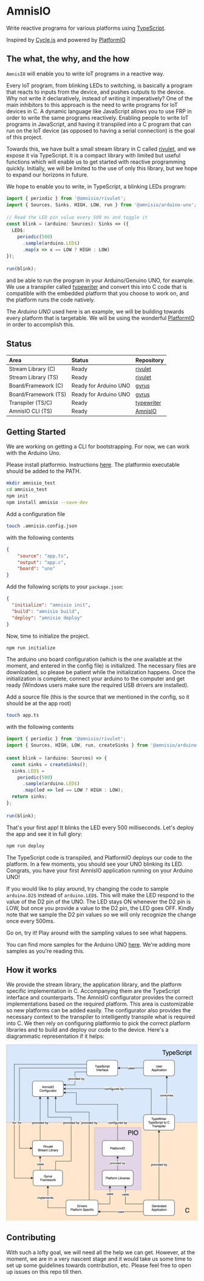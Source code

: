 # AmnisIO

Write reactive programs for various platforms using [TypeScript](https://www.typescriptlang.org/).

Inspired by [Cycle.js](http://cycle.js.org/) and powered by [PlatformIO](http://platformio.org/)

## The what, the why, and the how

`AmnisIO` will enable you to write IoT programs in a reactive way.

Every IoT program, from blinking LEDs to switching, is basically a program that reacts to inputs from the device, and pushes outputs to the device. Why not write it declaratively, instead of writing it imperatively? One of the main inhibitors to this approach is the need to write programs for IoT devices in C. A dynamic language like JavaScript allows you to use FRP in order to write the same programs reactively. Enabling people to write IoT programs in JavaScript, and having it transpiled into a C program that can run on the IoT device (as opposed to having a serial connection) is the goal of this project.

Towards this, we have built a small stream library in C called [rivulet](https://github.com/AmnisIO/rivulet), and we expose it via TypeScript. It is a compact library with limited but useful functions which will enable us to get started with reactive programming quickly. Initially, we will be limited to the use of only this library, but we hope to expand our horizons in future.

We hope to enable you to write, in TypeScript, a blinking LEDs program:
```ts
import { periodic } from '@amnisio/rivulet';
import { Sources, Sinks, HIGH, LOW, run } from '@amnisio/arduino-uno';

// Read the LED pin value every 500 ms and toggle it
const blink = (arduino: Sources): Sinks => ({
  LED$:
    periodic(500)
      .sample(arduino.LED$)
      .map(x => x == LOW ? HIGH : LOW)
});

run(blink);

```
and be able to run the program in your Arduino/Genuino UNO, for example. We use a transpiler called [typewriter](https://github.com/AmnisIO/typewriter) and convert this into C code that is compatible with the embedded platform that you choose to work on, and the platform runs the code natively.

The *Arduino UNO* used here is an example, we will be building towards every platform that is targetable. We will be using the wonderful [PlatformIO](https://github.com/platformio/platformio) in order to accomplish this.

## Status

| Area | Status | Repository |
| :--- | :--- | :--- |
| Stream Library (C) | Ready | [rivulet](https://github.com/AmnisIO/rivulet) |
| Stream Library (TS) | Ready | [rivulet](https://github.com/AmnisIO/packages/tree/master/rivulet) |
| Board/Framework (C) | Ready for Arduino UNO | [gyrus](https://github.com/AmnisIO/gyrus/tree/master/arduino_uno) |
| Board/Framework (TS) | Ready for Arduino UNO | [gyrus](https://github.com/AmnisIO/packages/tree/master/arduino-uno) |
| Transpiler (TS/C) | Ready | [typewriter](https://github.com/AmnisIO/typewriter) |
| AmnisIO CLI (TS) | Ready | [AmnisIO](https://github.com/AmnisIO/AmnisIO) |

## Getting Started

We are working on getting a CLI for bootstrapping. For now, we can work with the Arduino Uno.

Please install platformio. Instructions [here](http://docs.platformio.org/en/latest/installation.html).
The platformio executable should be added to the PATH.

```bash
mkdir amnisio_test
cd amnisio_test
npm init
npm install amnisio --save-dev
```

Add a configuration file
```bash
touch .amnisio.config.json
```
with the following contents
```json
{
    "source": "app.ts",
    "output": "app.c",
    "board": "uno"
}
```

Add the following scripts to your `package.json`:
```json
{
  "initialize": "amnisio init",
  "build": "amnisio build",
  "deploy": "amnisio deploy"
}
```

Now, time to initialize the project.
```bash
npm run initialize
```
The arduino uno board configuration (which is the one available at the moment, and entered in the config file) is initialized. The necessary files are downloaded, so please be patient while the initialization happens. Once the initialization is complete, connect your arduino to the computer and get ready (Windows users make sure the required USB drivers are installed).

Add a source file (this is the source that we mentioned in the config, so it should be at the app root)
```bash
touch app.ts
```
with the following contents
```ts
import { periodic } from '@amnisio/rivulet';
import { Sources, HIGH, LOW, run, createSinks } from '@amnisio/arduino-uno';

const blink = (arduino: Sources) => {
  const sinks = createSinks();
  sinks.LED$ =
    periodic(500)
      .sample(arduino.LED$)
      .map(led => led == LOW ? HIGH : LOW);
  return sinks;
};

run(blink);
```
That's your first app! It blinks the LED every 500 milliseconds.
Let's deploy the app and see it in full glory:
```bash
npm run deploy
```
The TypeScript code is transpiled, and PlatformIO deploys our code to the platform. In a few moments, you should see your UNO blinking its LED.
Congrats, you have your first AmnisIO application running on your Arduino UNO!

If you would like to play around, try changing the code to sample `arduino.D2$` instead of `arduino.LED$`. This will make the LED respond to the value of the D2 pin of the UNO. The LED stays ON whenever the D2 pin is LOW, but once you provide a value to the D2 pin, the LED goes OFF. Kindly note that we sample the D2 pin values so we will only recognize the change once every 500ms.

Go on, try it! Play around with the sampling values to see what happens.

You can find more samples for the Arduino UNO [here](examples/arduino-uno). We're adding more samples as you're reading this.

## How it works

We provide the stream library, the application library, and the platform specific implementation in C. Accompanying them are the TypeScript interface and counterparts. The AmnisIO configurator provides the correct implementations based on the required platform. This area is customizable so new platforms can be added easily. The configurator also provides the necessary context to the transpiler to intelligently transpile what is required into C. We then rely on configuring platformio to pick the correct platform libraries and to build and deploy our code to the device. Here's a diagrammatic representation if it helps:

![amnisio-architecture](amnisio-architecture.png)

## Contributing

With such a lofty goal, we will need all the help we can get. However, at the moment, we are in a very nascent stage and it would take us some time to set up some guidelines towards contribution, etc. Please feel free to open up issues on this repo till then.
